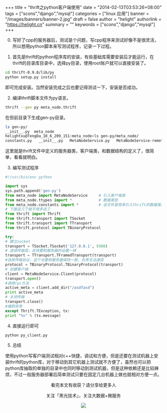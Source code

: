 +++
title = "thrift之python客户端使用"
date = "2014-02-13T03:53:26+08:00"
tags = ["scons","django","mysql"]
categories = ["linux 应用"]
banner = "/images/banners/banner-2.jpg"
draft = false
author = "helight"
authorlink = "https://helight.cn"
summary = ""
keywords = ["scons","django","mysql"]
+++

0. 写好了cpp的服务器后，测试是个问题，写cpp程序来测试好像不是很灵活，所以想用python脚本来写测试程序，记录一下过程。

1. 首先是thrift的python程序库的安装，有些基础库需要安装后才能运行，在thrift的目录库目录中，选择py目录，使用root账户就可以直接安装了。
```sh
cd thrift-0.9.0/lib/py
python setup.py install
```
即可完成安装。当然安装完成之后也要记得测试一下，安装是否成功。
<!--more-->
2. 编译thrift脚本文件为py语言。
```sh
thrift --gen py meta_node.thrift
```
在但前目录下生成gen-py目录。
```sh
ls gen-py/
__init__.py  meta_node
helightxu@TengDa_10_6_209_151:meta_node>ls gen-py/meta_node/
constants.py   __init__.py   MetaNodeService.py   MetaNodeService-remote  ttypes.py
```
这里就是thrift文件中定义的服务器类，客户端类，和数据结构的定义了，很简单，看看就明白。

3. 编写测试程序
```python
#!/usr/bin/env python

import sys
sys.path.append('gen-py')
from meta_node import MetaNodeService     # 引入客户端类
from meta_node.ttypes import *            # 数据类型
from meta_node.constants import *         # 该文件是用来引入thrift的数据类型
# 下面这几个就不用多说了
from thrift import Thrift
from thrift.transport import TSocket
from thrift.transport import TTransport
from thrift.protocol import TBinaryProtocol

try:
# 建立socket
transport = TSocket.TSocket('127.0.0.1', 9300)
# 选择传输层，这块要和服务器的设置一样
transport = TTransport.TFramedTransport(transport)
#选择传输协议，这个也要和服务器保持一致，负责无法通信
protocol = TBinaryProtocol.TBinaryProtocol(transport)
# 创建客户端
client = MetaNodeService.Client(protocol)
transport.open()
#调用rpc方法
active_meta = client.add_dir("/asdfasd")
print active_meta
# 关闭传输
transport.close()
#捕获异常
except Thrift.TException, tx:
print "%s" % (tx.message)
```
4. 直接运行即可
```sh
python py_client.py
```
5. 总结

使用python写客户端测试相对c++快捷，调试和方便，但是还要在测试机器上安装thrift的python库，对于移动到其它机器上测试就不方便了，虽然也可以把python库抽取的单独的目录中也同时移动到测试机器，但是这种依赖还是比较麻烦，不过一般服务器部署后简单测试只要在固定几台机器上做也就相对方便一点。

<center>
看完本文有收获？请分享给更多人<br>

关注「黑光技术」，关注大数据+微服务<br>

![](/images/qrcode_helight_tech.jpg)
</center>
